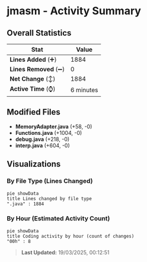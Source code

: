 # jmasm - Activity Summary 

## Overall Statistics

| Stat                   | Value                                                             |
| ---------------------- | ----------------------------------------------------------------- |
| **Lines Added** (➕)   | 1884                                          |
| **Lines Removed** (➖) | 0                                        |
| **Net Change** (↕)    | 1884                |
| **Active Time** (⌚)   | 6 minutes |


## Modified Files
- **MemoryAdapter.java** (+58, -0)
- **Functions.java** (+1004, -0)
- **debug.java** (+218, -0)
- **interp.java** (+604, -0)

## Visualizations

### By File Type (Lines Changed)

```mermaid
pie showData
title Lines changed by file type
".java" : 1884
```

### By Hour (Estimated Activity Count)

```mermaid
pie showData
title Coding activity by hour (count of changes)
"00h" : 8
```


> **Last Updated:** 19/03/2025, 00:12:51